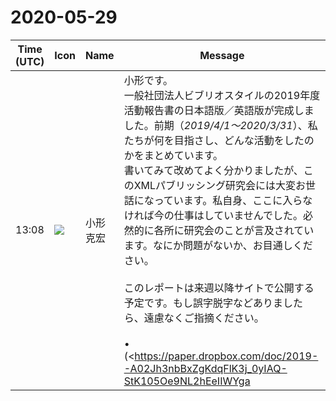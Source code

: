 # 2020-05-29

|Time (UTC)|Icon|Name|Message|
|---|---|---|---|
|13:08|![](https://avatars.slack-edge.com/2020-01-22/918424979847_0035b70d5fcd5cec902e_72.png)|小形克宏|小形です。<br>一般社団法人ビブリオスタイルの2019年度活動報告書の日本語版／英語版が完成しました。前期（*2019/4/1〜2020/3/31*）、私たちが何を目指さし、どんな活動をしたのかをまとめています。<br>書いてみて改めてよく分かりましたが、このXMLパブリッシング研究会には大変お世話になっています。私自身、ここに入らなければ今の仕事はしていませんでした。必然的に各所に研究会のことが言及されています。なにか問題がないか、お目通しください。<br><br>このレポートは来週以降サイトで公開する予定です。もし誤字脱字などありましたら、遠慮なくご指摘ください。<br><br>• (<https://paper.dropbox.com/doc/2019--A02Jh3nbBxZgKdqFlK3j_0yIAQ-StK105Oe9NL2hEeIIWYga|一社) ビブリオスタイル 2019年度事業報告書>（ja）<br>• <https://paper.dropbox.com/doc/Vivliostyle-Foundation-FY2019-Activity-Report--A03WarQynC4q6eOt3T~18xtQAQ-Cn2iA31oCyTDdLcNop0XU|Vivliostyle Foundation FY2019 Activity Report>（en）<br><br><blockquote>(The original is written in Japanese by Katsuhiro Ogata) FY2019 (Second term: 2019/4/1 ~ 2020/3/31) Activity Report Basic policy and its concept for this term</blockquote>|
